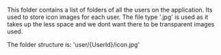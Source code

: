 This folder contains a list of folders of all the users on the application. Its used to store icon images for each user. The file type '.jpg' is used as it takes up the less space and we dont want there to be transparent images used.

The folder structure is: 'user/{UserId}/icon.jpg'